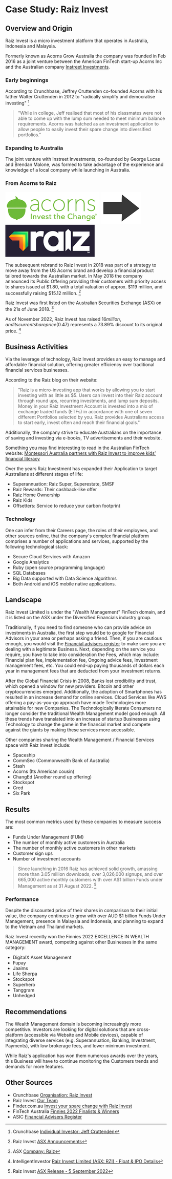 # Case Study: Raiz Invest

## Overview and Origin

Raiz Invest is a micro investment platform that operates in Australia, Indonesia and Malaysia.

Formerly known as Acorns Grow Australia the company was founded in Feb 2016 as a joint venture between the American FinTech start-up Acorns Inc and the Australian company [Instreet Investments](https://www.instreet.com.au).

### Early beginnings
According to Crunchbase, Jeffrey Cruttenden co-founded Acorns with his father Walter Cruttenden in 2012 to "radically simplify and democratise investing" [^1]
>"While in college, Jeff realised that most of his classmates were not able to come up with the lump sum needed to meet minimum balance requirements. Acorns was hatched as an investment application to allow people to easily invest their spare change into diversified portfolios."

### Expanding to Australia
The joint venture with Instreet Investments, co-founded by George Lucas and Brendan Malone, was formed to take advantage of the experience and knowledge of a local company while launching in Australia.

### From Acorns to Raiz
![Acorns logo](images/Acorns-logo.png) ![Acorns logo](images/arrow-right.png) ![Raiz logo](images/Raiz-logo.png)

The subsequent rebrand to Raiz Invest in 2018 was part of a strategy to move away from the US Acorns brand and develop a financial product tailored towards the Australian market. In May 2018 the company announced its Public Offering providing their customers with priority access to shares issued at $1.80, with a total valuation of approx. $119 million, and successfully raising $15.12 million. [^2] 

Raiz Invest was first listed on the Australian Securities Exchange (ASX) on the 21s of June 2018. [^3]

As of November 2022, Raiz Invest has raised $16 million, and its current share price ($0.47) represents a 73.89% discount to its original price. [^4]


## Business Activities

Via the leverage of technology, Raiz Invest provides an easy to manage and affordable financial solution, offering greater efficiency over traditional financial services businesses.

According to the Raiz blog on their website:
>"Raiz is a micro-investing app that works by allowing you to start investing with as little as $5. Users can invest into their Raiz account through round ups, recurring investments, and lump sum deposits.
Money in your Raiz Investment Account is invested into a mix of exchange traded funds (ETFs) in accordance with one of seven different Portfolios selected by you. Raiz provides Australians access to start early, invest often and reach their financial goals."

Additionally, the company strive to educate Australians on the importance of saving and investing via e-books, TV advertisements and their website.

Something you may find interesting to read in the Australian FinTech website:
[Montessori Australia partners with Raiz Invest to improve kids’ financial literacy](https://australianfintech.com.au/montessori-australia-partners-with-raiz-invest-to-improve-kids-financial-literacy/)

Over the years Raiz Investment has expanded their Application to target Australians at different stages of life:
- Superannuation: Raiz Super, Superestate, SMSF
- Raiz Rewards: Their cashback-like offer
- Raiz Home Ownership
- Raiz Kids
- Offsetters: Service to reduce your carbon footprint

### Technology

One can infer from their Careers page, the roles of their employees, and other sources online, that the company's complex financial platform comprises a number of applications and services, supported by the following technological stack:
- Secure Cloud Services with Amazon
- Google Analytics
- Ruby (open source programming language)
- SQL Databases
- Big Data supported with Data Science algorithms
- Both Android and iOS mobile native applications.

## Landscape
Raiz Invest Limited is under the "Wealth Management" FinTech domain, and it is listed on the ASX under the Diversified 
Financials industry group. 

Traditionally, if you need to find someone who can provide advice on investments in Australia, the first step would be to 
google for Financial Advisors in your area or perhaps asking a friend. Then, if you are cautious enough, you would visit 
the [Financial advisers register](https://moneysmart.gov.au/financial-advice/financial-advisers-register) to make sure you 
are dealing with a legitimate Business. Next, depending on the service you require, you have to take into consideration 
the Fees, which may include: Financial plan fee, Implementation fee, Ongoing advice fees, Investment management fees, etc.
You could end-up paying thousands of dollars each year in management fees that are deducted from your investment returns.

After the Global Financial Crisis in 2008, Banks lost credibility and trust, which opened a window for new providers. 
Bitcoin and other cryptocurrencies emerged. Additionally, the adoption of Smartphones has resulted in an increase demand 
for online services. Cloud Services like AWS offering a pay-as-you-go approach have made Technologies more attainable for 
new Companies. The Technologically literate Consumers no longer consider the traditional Wealth Management model good 
enough. All these trends have translated into an increase of startup Businesses using Technology to change the game in the 
financial market and compete against the giants by making these services more accessible.

Other companies sharing the Wealth Management / Financial Services space with Raiz Invest include:
- Spaceship
- CommSec (Commonwealth Bank of Australia)
- Stash
- Acorns (Its American cousin)
- ChangEd (Another round up offering)
- Stockspot
- Cred
- Six Park

## Results

The most common metrics used by these companies to measure success are:
- Funds Under Management (FUM)
- The number of monthly active customers in Australia
- The number of monthly active customers in other markets
- Customer sign ups 
- Number of investment accounts

>Since launching in 2016 Raiz has achieved solid growth, amassing more than 3.05 million downloads,
over 3,026,000 signups, and over 665,000 active monthly customers with over A$1 billion Funds under
Management as at 31 August 2022. [^7]

### Performance

Despite the discounted price of their shares in comparison to their initial value, the company continues to grow with over AUD $1 billion Funds Under Management, presence in Malaysia and Indonesia, and planning to expand to the Vietnam and Thailand markets.

Raiz Invest recently won the Finnies 2022 EXCELLENCE IN WEALTH MANAGEMENT award, competing against other Businesses in the same category:
- DigitalX Asset Management
- Fupay
- Jaaims
- Life Sherpa
- Stockspot
- Superhero
- Tanggram
- Unhedged

## Recommendations

The Wealth Management domain is becoming increasingly more competitive. Investors are looking for digital solutions that 
are cross-platform (accessible via Website and Mobile devices), capable of integrating diverse services (e.g. 
Superannuation, Banking, Investment, Payments), with low brokerage fees, and lower minimum investment.

While Raiz's application has won them numerous awards over the years, this Business will have to continue monitoring the 
Customers trends and demands for more features.


[^1]: Crunchbase [Individual Investor: Jeff Cruttenden](https://www.crunchbase.com/person/jeff-cruttenden)

[^2]: Raiz Invest [ASX Announcements](https://raizinvest.com.au/investors/asx-announcements/)

[^3]: ASX [Company: Raiz](https://www2.asx.com.au/markets/company/rzi)

[^4]: IntelligentInvestor [Raiz Invest Limited (ASX: RZI) - Float & IPO Details](https://www.intelligentinvestor.com.au/shares/asx-rzi/raiz-invest-limited/float)

[^5]: Raiz Invest [How Raiz Works](https://raizinvest.com.au/blog/how-raiz-works/)

[^6]: PWC [Asset & Wealth Management Revolution](https://www.pwc.com/jg/en/publications/asset-and-wealth-management-revolution.html)

[^7]: Raiz Invest [ASX Release - 5 September 2022](https://company-announcements.afr.com/asx/rzi/0ffdef32-2ca4-11ed-bb16-c2834bcf8268.pdf)

## Other Sources
- Crunchbase [Organisation: Raiz Invest](https://www.crunchbase.com/organization/raiz-invest)
- Raiz Invest [Our Team](https://raizinvest.com.au/about-us/#top)
- Finder.com.au [Invest your spare change with Raiz Invest](https://www.finder.com.au/raiz-invest)
- FinTech Australia [Finnies 2022 Finalists & Winners](https://www.thefinnies.org.au/finnies-2022-finalists-winners/)
- ASIC [Financial Advisers Register](https://asic.gov.au/for-finance-professionals/afs-licensees/financial-advisers-register/)